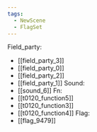 ```yaml
---
tags:
  - NewScene
  - FlagSet
---
```

Field_party:
- [[field_party_3]]
- [[field_party_0]]
- [[field_party_2]]
- [[field_party_1]]
Sound:
- [[sound_6]]
Fn:
- [[t0120_function5]]
- [[t0120_function3]]
- [[t0120_function4]]
Flag:
- [[flag_9479]]
